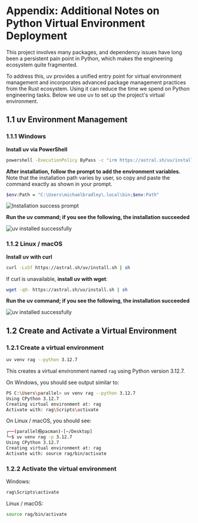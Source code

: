 # Appendix: Additional Notes on Python Virtual Environment Deployment

This project involves many packages, and dependency issues have long been a persistent pain point in Python, which makes the engineering ecosystem quite fragmented.

To address this, uv provides a unified entry point for virtual environment management and incorporates advanced package management practices from the Rust ecosystem. Using it can reduce the time we spend on Python engineering tasks. Below we use uv to set up the project's virtual environment.

## 1.1 uv Environment Management

### 1.1.1 Windows

**Install uv via PowerShell**

```bash
powershell -ExecutionPolicy ByPass -c "irm https://astral.sh/uv/install.ps1 | iex"
```

**After installation, follow the prompt to add the environment variables.** Note that the installation path varies by user, so copy and paste the command exactly as shown in your prompt.

```bash
$env:Path = "C:\Users\michaelbradley\.local\bin;$env:Path" 
```

![Installation success prompt](./images/1_4_1.png)

**Run the uv command; if you see the following, the installation succeeded**

![uv installed successfully](./images/1_4_2.png)

### 1.1.2 Linux / macOS

**Install uv with curl**

```bash
curl -LsSf https://astral.sh/uv/install.sh | sh
```

If curl is unavailable, **install uv with wget**:

```bash
wget -qO- https://astral.sh/uv/install.sh | sh
```

**Run the uv command; if you see the following, the installation succeeded**

![uv installed successfully](./images/1_4_3.png)

## 1.2 Create and Activate a Virtual Environment

### 1.2.1 Create a virtual environment

```bash
uv venv rag --python 3.12.7
```

This creates a virtual environment named `rag` using Python version 3.12.7.

On Windows, you should see output similar to:

```bash
PS C:\Users\parallel> uv venv rag --python 3.12.7
Using CPython 3.12.7
Creating virtual environment at: rag
Activate with: rag\Scripts\activate
```

On Linux / macOS, you should see:

```bash
┌──(parallel㉿pacman)-[~/Desktop]
└─$ uv venv rag -p 3.12.7
Using CPython 3.12.7
Creating virtual environment at: rag
Activate with: source rag/bin/activate
```

### 1.2.2 Activate the virtual environment

Windows:

```bash
rag\Scripts\activate
```

Linux / macOS:

```bash
source rag/bin/activate
```

